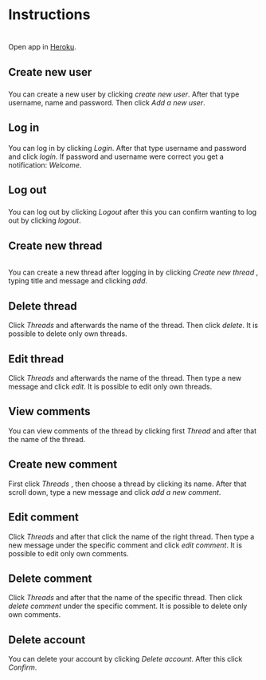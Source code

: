 # Instructions <h1>
Open app in [Heroku](https://campus24.herokuapp.com/).

## Create new user <h3>
You can create a new user by clicking _create new user_. After that type username, name and password. Then click _Add a new user_. 

## Log in <h4>
You can log in by clicking _Login_. After that type username and password and click _login_. If password and username were correct you get a notification: _Welcome_.

## Log out <h5>
You can log out by clicking _Logout_ after this you can confirm wanting to log out by clicking _logout_.

## Create new thread <h6> 
You can create a new thread after logging in by clicking _Create new thread_ , typing title and message and clicking _add_.

## Delete thread <h7>
Click _Threads_ and afterwards the name of the thread. Then click _delete_. It is possible to delete only own threads.

## Edit thread <h7>
Click _Threads_ and afterwards the name of the thread. Then type a new message and click _edit_. It is possible to edit only own threads.

## View comments <h8>
You can view comments of the thread by clicking first _Thread_ and after that the name of the thread.

## Create new comment <h9>
First click _Threads_ , then choose a thread by clicking its name. After that scroll down, type a new message and click _add a new comment_.

## Edit comment <h10>
Click _Threads_ and after that click the name of the right thread. Then type a new message under the specific comment and click _edit comment_. It is possible to edit only own comments.

## Delete comment <h11>
Click _Threads_ and after that the name of the specific thread. Then click _delete comment_ under the specific comment. It is possible to delete only own comments.

## Delete account <h12>
You can delete your account by clicking _Delete account_. After this click _Confirm_.


